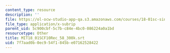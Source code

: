 ```yaml
---
content_type: resource
description: ''
file: https://ol-ocw-studio-app-qa.s3.amazonaws.com/courses/18-01sc-single-variable-calculus-fall-2010/7f7aad0b0ec954f1845be07162528422_MIT18_01SCF10Rec_58_300k.vtt
file_type: application/x-subrip
parent_uid: 5c900cbf-5c7b-c84e-4bc0-086224a0a1bd
resourcetype: Other
title: MIT18_01SCF10Rec_58_300k.srt
uid: 7f7aad0b-0ec9-54f1-845b-e07162528422
---
```

